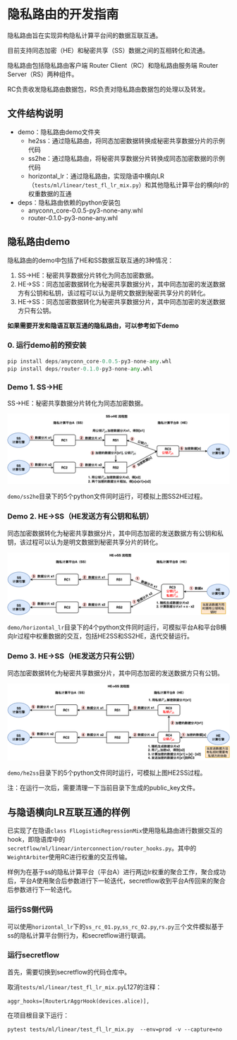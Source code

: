 # 隐私路由的开发指南

隐私路由旨在实现异构隐私计算平台间的数据互联互通。

目前支持同态加密（HE）和秘密共享（SS）数据之间的互相转化和流通。

隐私路由包括隐私路由客户端 Router Client（RC）和隐私路由服务端 Router Server（RS）两种组件。

RC负责收发隐私路由数据包，RS负责对隐私路由数据包的处理以及转发。

## 文件结构说明

- demo：隐私路由demo文件夹
  - he2ss：通过隐私路由，将同态加密数据转换成秘密共享数据分片的示例代码
  - ss2he：通过隐私路由，将秘密共享数据分片转换成同态加密数据的示例代码
  - horizontal_lr：通过隐私路由，实现隐语中横向LR（`tests/ml/linear/test_fl_lr_mix.py`）和其他隐私计算平台的横向lr的权重数据的互通
- deps：隐私路由依赖的python安装包
  - anyconn_core-0.0.5-py3-none-any.whl
  - router-0.1.0-py3-none-any.whl

## 隐私路由demo

隐私路由的demo中包括了HE和SS数据互联互通的3种情况：

1. SS->HE：秘密共享数据分片转化为同态加密数据。
2. HE->SS：同态加密数据转化为秘密共享数据分片，其中同态加密的发送数据方有公钥和私钥，该过程可以认为是明文数据到秘密共享分片的转化。
3. HE->SS：同态加密数据转化为秘密共享数据分片，其中同态加密的发送数据方只有公钥。

**如果需要开发和隐语互联互通的隐私路由，可以参考如下demo**

### 0. 运行demo前的预安装

```python
pip install deps/anyconn_core-0.0.5-py3-none-any.whl
pip install deps/router-0.1.0-py3-none-any.whl
```

### Demo 1. SS->HE

SS->HE：秘密共享数据分片转化为同态加密数据。

![互联互通-SS2HE](img/互联互通-SS2HE.png)

`demo/ss2he`目录下的5个python文件同时运行，可模拟上图SS2HE过程。

### Demo 2. HE->SS（HE发送方有公钥和私钥）

同态加密数据转化为秘密共享数据分片，其中同态加密的发送数据方有公钥和私钥，该过程可以认为是明文数据到秘密共享分片的转化。

![互联互通-HE2SS-plain](img/互联互通-HE2SS-plain.png)

`demo/horizontal_lr`目录下的4个python文件同时运行，可模拟平台A和平台B横向lr过程中权重数据的交互，包括HE2SS和SS2HE，迭代交替运行。

### Demo 3. HE->SS（HE发送方只有公钥）

同态加密数据转化为秘密共享数据分片，其中同态加密的发送数据方只有公钥。

![互联互通-HE2SS](img/互联互通-HE2SS.png)

`demo/he2ss`目录下的5个python文件同时运行，可模拟上图HE2SS过程。

注：在运行一次后，需要清理一下当前目录下生成的public_key文件。

## 与隐语横向LR互联互通的样例

已实现了在隐语`class FlLogisticRegressionMix`使用隐私路由进行数据交互的hook，即隐语库中的`secretflow/ml/linear/interconnection/router_hooks.py`。其中的`WeightArbiter`使用RC进行权重的交互传输。

样例为在基于ss的隐私计算平台（平台A）进行两边lr权重的聚合工作，聚合成功后，平台A使用聚合后参数进行下一轮迭代，secretflow收到平台A传回来的聚合后参数进行下一轮迭代。

### 运行SS侧代码

可以使用`horizontal_lr`下的`ss_rc_01.py`,`ss_rc_02.py`,`rs.py`三个文件模拟基于ss的隐私计算平台侧行为，和secretflow进行联调。

### 运行secretflow

首先，需要切换到secretflow的代码仓库中。

取消`tests/ml/linear/test_fl_lr_mix.py`L127的注释：

```
aggr_hooks=[RouterLrAggrHook(devices.alice)],
```

在项目根目录下运行：

```
pytest tests/ml/linear/test_fl_lr_mix.py  --env=prod -v --capture=no
```
